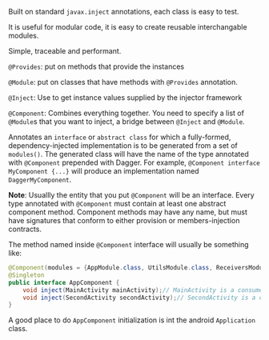 Built on standard `javax.inject` annotations,
each class is easy to test.

It is useful for modular code, it is easy
to create reusable interchangable modules.

Simple, traceable and performant.

`@Provides`: put on methods that provide the instances

`@Module`: put on classes that have methods with `@Provides` annotation.

`@Inject`: Use to get instance values supplied by the injector framework

`@Component`: Combines everything together. You need to specify a list of `@Module`s that you want to inject, a bridge between `@Inject` and `@Module`.

Annotates an `interface` or `abstract class` for which a fully-formed, dependency-injected implementation is to be generated from a set of `modules()`. The generated class will have the name of the type annotated with `@Component` prepended with Dagger. For example, `@Component interface MyComponent {...}` will produce an implementation named `DaggerMyComponent`.

**Note**: Usuallly the entity that you put `@Component` will be an interface.
Every type annotated with `@Component` must contain at least one abstract component method. Component methods may have any name, but must have signatures that conform to either provision or members-injection contracts.

The method named inside `@Component` interface will usually be something like:
```java
@Component(modules = {AppModule.class, UtilsModule.class, ReceiversModule.class})
@Singleton
public interface AppComponent {
    void inject(MainActivity mainActivity);// MainActivity is a consumer of this component
    void inject(SecondActivity secondActivity);// SecondActivity is a consumer of this component.
}
```

A good place to do `AppComponent` initialization is int the android `Application` class.
